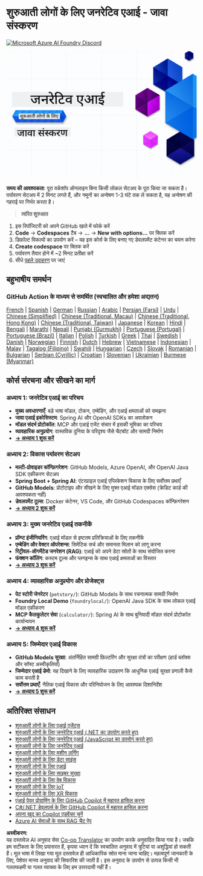<!--
CO_OP_TRANSLATOR_METADATA:
{
  "original_hash": "63b6426b88f6f56398ca3f1fbfc30889",
  "translation_date": "2025-07-29T08:36:13+00:00",
  "source_file": "README.md",
  "language_code": "hi"
}
-->
# शुरुआती लोगों के लिए जनरेटिव एआई - जावा संस्करण
[![Microsoft Azure AI Foundry Discord](https://dcbadge.limes.pink/api/server/ByRwuEEgH4)](https://discord.com/invite/ByRwuEEgH4)

![शुरुआती लोगों के लिए जनरेटिव एआई - जावा संस्करण](../../translated_images/beg-genai-series.8b48be9951cc574c25f8a3accba949bfd03c2f008e2c613283a1b47316fbee68.hi.png)

**समय की आवश्यकता**: पूरा वर्कशॉप ऑनलाइन बिना किसी लोकल सेटअप के पूरा किया जा सकता है। पर्यावरण सेटअप में 2 मिनट लगते हैं, और नमूनों का अन्वेषण 1-3 घंटे तक ले सकता है, यह अन्वेषण की गहराई पर निर्भर करता है।

> **त्वरित शुरुआत**

1. इस रिपॉजिटरी को अपने GitHub खाते में फोर्क करें  
2. **Code** → **Codespaces** टैब → **...** → **New with options...** पर क्लिक करें  
3. डिफ़ॉल्ट विकल्पों का उपयोग करें – यह इस कोर्स के लिए बनाए गए डेवलपमेंट कंटेनर का चयन करेगा  
4. **Create codespace** पर क्लिक करें  
5. पर्यावरण तैयार होने में ~2 मिनट प्रतीक्षा करें  
6. सीधे [पहले उदाहरण](./02-SetupDevEnvironment/README.md#step-2-create-a-github-personal-access-token) पर जाएं  

## बहुभाषीय समर्थन

### GitHub Action के माध्यम से समर्थित (स्वचालित और हमेशा अद्यतन)

[French](../fr/README.md) | [Spanish](../es/README.md) | [German](../de/README.md) | [Russian](../ru/README.md) | [Arabic](../ar/README.md) | [Persian (Farsi)](../fa/README.md) | [Urdu](../ur/README.md) | [Chinese (Simplified)](../zh/README.md) | [Chinese (Traditional, Macau)](../mo/README.md) | [Chinese (Traditional, Hong Kong)](../hk/README.md) | [Chinese (Traditional, Taiwan)](../tw/README.md) | [Japanese](../ja/README.md) | [Korean](../ko/README.md) | [Hindi](./README.md) | [Bengali](../bn/README.md) | [Marathi](../mr/README.md) | [Nepali](../ne/README.md) | [Punjabi (Gurmukhi)](../pa/README.md) | [Portuguese (Portugal)](../pt/README.md) | [Portuguese (Brazil)](../br/README.md) | [Italian](../it/README.md) | [Polish](../pl/README.md) | [Turkish](../tr/README.md) | [Greek](../el/README.md) | [Thai](../th/README.md) | [Swedish](../sv/README.md) | [Danish](../da/README.md) | [Norwegian](../no/README.md) | [Finnish](../fi/README.md) | [Dutch](../nl/README.md) | [Hebrew](../he/README.md) | [Vietnamese](../vi/README.md) | [Indonesian](../id/README.md) | [Malay](../ms/README.md) | [Tagalog (Filipino)](../tl/README.md) | [Swahili](../sw/README.md) | [Hungarian](../hu/README.md) | [Czech](../cs/README.md) | [Slovak](../sk/README.md) | [Romanian](../ro/README.md) | [Bulgarian](../bg/README.md) | [Serbian (Cyrillic)](../sr/README.md) | [Croatian](../hr/README.md) | [Slovenian](../sl/README.md) | [Ukrainian](../uk/README.md) | [Burmese (Myanmar)](../my/README.md)

## कोर्स संरचना और सीखने का मार्ग

### **अध्याय 1: जनरेटिव एआई का परिचय**
- **मुख्य अवधारणाएँ**: बड़े भाषा मॉडल, टोकन, एम्बेडिंग, और एआई क्षमताओं को समझना  
- **जावा एआई इकोसिस्टम**: Spring AI और OpenAI SDKs का अवलोकन  
- **मॉडल संदर्भ प्रोटोकॉल**: MCP और एआई एजेंट संचार में इसकी भूमिका का परिचय  
- **व्यावहारिक अनुप्रयोग**: वास्तविक दुनिया के परिदृश्य जैसे चैटबॉट और सामग्री निर्माण  
- **[→ अध्याय 1 शुरू करें](./01-IntroToGenAI/README.md)**  

### **अध्याय 2: विकास पर्यावरण सेटअप**
- **मल्टी-प्रोवाइडर कॉन्फ़िगरेशन**: GitHub Models, Azure OpenAI, और OpenAI Java SDK एकीकरण सेटअप  
- **Spring Boot + Spring AI**: एंटरप्राइज़ एआई एप्लिकेशन विकास के लिए सर्वोत्तम प्रथाएँ  
- **GitHub Models**: प्रोटोटाइप और सीखने के लिए मुफ्त एआई मॉडल एक्सेस (क्रेडिट कार्ड की आवश्यकता नहीं)  
- **डेवलपमेंट टूल्स**: Docker कंटेनर, VS Code, और GitHub Codespaces कॉन्फ़िगरेशन  
- **[→ अध्याय 2 शुरू करें](./02-SetupDevEnvironment/README.md)**  

### **अध्याय 3: मुख्य जनरेटिव एआई तकनीकें**
- **प्रॉम्प्ट इंजीनियरिंग**: एआई मॉडल से इष्टतम प्रतिक्रियाओं के लिए तकनीकें  
- **एम्बेडिंग और वेक्टर ऑपरेशन्स**: सिमेंटिक सर्च और समानता मिलान को लागू करना  
- **रिट्रीवल-ऑगमेंटेड जनरेशन (RAG)**: एआई को अपने डेटा स्रोतों के साथ संयोजित करना  
- **फंक्शन कॉलिंग**: कस्टम टूल्स और प्लगइन्स के साथ एआई क्षमताओं का विस्तार  
- **[→ अध्याय 3 शुरू करें](./03-CoreGenerativeAITechniques/README.md)**  

### **अध्याय 4: व्यावहारिक अनुप्रयोग और प्रोजेक्ट्स**
- **पेट स्टोरी जेनरेटर** (`petstory/`): GitHub Models के साथ रचनात्मक सामग्री निर्माण  
- **Foundry Local Demo** (`foundrylocal/`): OpenAI Java SDK के साथ लोकल एआई मॉडल एकीकरण  
- **MCP कैलकुलेटर सेवा** (`calculator/`): Spring AI के साथ बुनियादी मॉडल संदर्भ प्रोटोकॉल कार्यान्वयन  
- **[→ अध्याय 4 शुरू करें](./04-PracticalSamples/README.md)**  

### **अध्याय 5: जिम्मेदार एआई विकास**
- **GitHub Models सुरक्षा**: अंतर्निहित सामग्री फ़िल्टरिंग और सुरक्षा तंत्रों का परीक्षण (हार्ड ब्लॉक्स और सॉफ्ट अस्वीकृतियाँ)  
- **जिम्मेदार एआई डेमो**: यह दिखाने के लिए व्यावहारिक उदाहरण कि आधुनिक एआई सुरक्षा प्रणाली कैसे काम करती है  
- **सर्वोत्तम प्रथाएँ**: नैतिक एआई विकास और परिनियोजन के लिए आवश्यक दिशानिर्देश  
- **[→ अध्याय 5 शुरू करें](./05-ResponsibleGenAI/README.md)**  

## अतिरिक्त संसाधन

- [शुरुआती लोगों के लिए एआई एजेंट्स](https://github.com/microsoft/ai-agents-for-beginners)  
- [शुरुआती लोगों के लिए जनरेटिव एआई (.NET का उपयोग करते हुए)](https://github.com/microsoft/Generative-AI-for-beginners-dotnet)  
- [शुरुआती लोगों के लिए जनरेटिव एआई (JavaScript का उपयोग करते हुए)](https://github.com/microsoft/generative-ai-with-javascript)  
- [शुरुआती लोगों के लिए जनरेटिव एआई](https://github.com/microsoft/generative-ai-for-beginners)  
- [शुरुआती लोगों के लिए मशीन लर्निंग](https://aka.ms/ml-beginners)  
- [शुरुआती लोगों के लिए डेटा साइंस](https://aka.ms/datascience-beginners)  
- [शुरुआती लोगों के लिए एआई](https://aka.ms/ai-beginners)  
- [शुरुआती लोगों के लिए साइबर सुरक्षा](https://github.com/microsoft/Security-101)  
- [शुरुआती लोगों के लिए वेब विकास](https://aka.ms/webdev-beginners)  
- [शुरुआती लोगों के लिए IoT](https://aka.ms/iot-beginners)  
- [शुरुआती लोगों के लिए XR विकास](https://github.com/microsoft/xr-development-for-beginners)  
- [एआई पेयर प्रोग्रामिंग के लिए GitHub Copilot में महारत हासिल करना](https://aka.ms/GitHubCopilotAI)  
- [C#/.NET डेवलपर्स के लिए GitHub Copilot में महारत हासिल करना](https://github.com/microsoft/mastering-github-copilot-for-dotnet-csharp-developers)  
- [अपना खुद का Copilot एडवेंचर चुनें](https://github.com/microsoft/CopilotAdventures)  
- [Azure AI सेवाओं के साथ RAG चैट ऐप](https://github.com/Azure-Samples/azure-search-openai-demo-java)  

**अस्वीकरण**:  
यह दस्तावेज़ AI अनुवाद सेवा [Co-op Translator](https://github.com/Azure/co-op-translator) का उपयोग करके अनुवादित किया गया है। जबकि हम सटीकता के लिए प्रयासरत हैं, कृपया ध्यान दें कि स्वचालित अनुवाद में त्रुटियां या अशुद्धियां हो सकती हैं। मूल भाषा में लिखा गया मूल दस्तावेज़ ही आधिकारिक स्रोत माना जाना चाहिए। महत्वपूर्ण जानकारी के लिए, पेशेवर मानव अनुवाद की सिफारिश की जाती है। इस अनुवाद के उपयोग से उत्पन्न किसी भी गलतफहमी या गलत व्याख्या के लिए हम उत्तरदायी नहीं हैं।